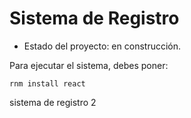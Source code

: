 <h1> Sistema de Registro </h1>

- Estado del proyecto: en construcción.

Para ejecutar el sistema, debes poner:

```rnm install react```

sistema de registro 2
